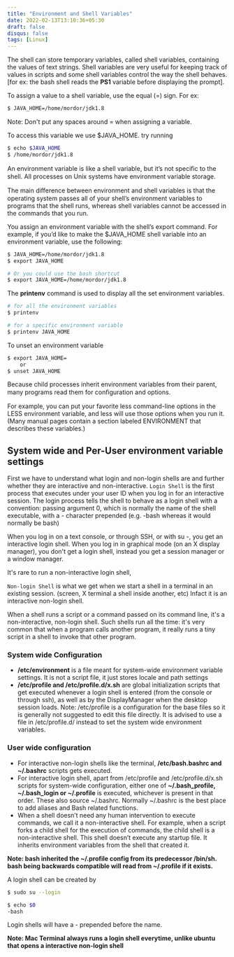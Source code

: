```yaml
---
title: "Environment and Shell Variables"
date: 2022-02-13T13:10:36+05:30
draft: false
disqus: false
tags: [Linux]
---
```


The shell can store temporary variables, called shell variables, containing the values of text strings. Shell variables are very useful for keeping track of values in scripts and some shell variables control the way the shell behaves.[for ex: the bash shell reads the **PS1** variable before displaying the prompt].

To assign a value to a shell variable, use the equal (=) sign.
For ex:

```bash
$ JAVA_HOME=/home/mordor/jdk1.8
```

Note: Don't put any spaces around = when assigning a variable.

To access this variable we use $JAVA_HOME. try running

```bash
$ echo $JAVA_HOME
$ /home/mordor/jdk1.8
```

An environment variable is like a shell variable, but it’s not speciﬁc to the shell. All processes on Unix systems have environment variable storage.

The main diﬀerence between environment and shell variables is that the operating system passes all of your shell’s environment variables to programs that the shell runs, whereas shell variables cannot be accessed in the commands that you run.

You assign an environment variable with the shell’s export command. For example, if you’d like to make the $JAVA_HOME shell variable into an environment variable, use the following:

```bash
$ JAVA_HOME=/home/mordor/jdk1.8
$ export JAVA_HOME

# Or you could use the bash shortcut
$ export JAVA_HOME=/home/mordor/jdk1.8
```

The **printenv** command is used to display all the set environment variables.

```bash
# for all the environment variables
$ printenv

# for a specific environment variable
$ printenv JAVA_HOME
```

To unset an environment variable

```bash
$ export JAVA_HOME=
    or
$ unset JAVA_HOME
```

Because child processes inherit environment variables from their parent, many programs read them for conﬁguration and options.

For example, you can put your favorite less command-line options in the LESS environment variable, and less will use those options when you run it. (Many manual pages contain a section labeled ENVIRONMENT that describes these variables.)

## System wide and Per-User environment variable settings
First we have to understand what login and non-login shells are and further whether they are interactive and non-interactive. 
`Login Shell` is the first process that executes under your user ID when you log in for an interactive session. The login process tells the shell to behave as a login shell with a convention: passing argument 0, which is normally the name of the shell executable, with a - character prepended (e.g. -bash whereas it would normally be bash)

When you log in on a text console, or through SSH, or with su -, you get an interactive login shell. When you log in in graphical mode (on an X display manager), you don't get a login shell, instead you get a session manager or a window manager.

It's rare to run a non-interactive login shell,

`Non-login Shell` is what we get when we start a shell in a terminal in an existing session. (screen, X terminal a shell inside another, etc)
Infact it is an interactive non-login shell.

When a shell runs a script or a command passed on its command line, it's a non-interactive, non-login shell. Such shells run all the time: it's very common that when a program calls another program, it really runs a tiny script in a shell to invoke that other program.

### System wide Configuration

- **/etc/environment** is a file meant for system-wide environment variable settings. It is not a script file, it just stores locale and path settings
- **/etc/profile and /etc/profile.d/x.sh** are global initialization scripts that get executed whenever a login shell is entered (from the console or through ssh), as well as by the DisplayManager when the desktop session loads.
  Note: /etc/profile is a configuration for the base files so it is generally not suggested to edit this file directly. It is advised to use a file in /etc/profile.d/ instead to set the system wide environment variables.

### User wide configuration

- For interactive non-login shells like the terminal, **/etc/bash.bashrc and ~/.bashrc** scripts gets executed.
- For interactive login shell, apart from /etc/profile and /etc/profile.d/x.sh scripts for system-wide configuration, either one of **~/.bash_profile, ~/.bash_login or ~/.profile** is executed, whichever is present in that order. These also source ~/.bashrc. Normally ~/.bashrc is the best place to add aliases and Bash related functions.
- When a shell doesn’t need any human intervention to execute commands, we call it a non-interactive shell. For example, when a script forks a child shell for the execution of commands, the child shell is a non-interactive shell. This shell doesn’t execute any startup file. It inherits environment variables from the shell that created it.

**Note: bash inherited the ~/.profile config from its predecessor /bin/sh. bash being backwards compatible will read from ~/.profile if it exists.**

A login shell can be created by

```bash
$ sudo su --login

$ echo $0
-bash
```

Login shells will have a - prepended before the name.

**Note: Mac Terminal always runs a login shell everytime, unlike ubuntu that opens a interactive non-login shell**
